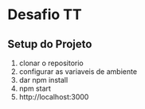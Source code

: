 # Desafio TT

## Setup do Projeto
1. clonar o repositorio
2. configurar as variaveis de ambiente
3. dar npm install
4. npm start
5. http://localhost:3000
